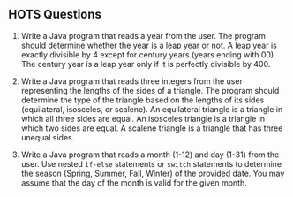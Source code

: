 ## HOTS Questions

1.  Write a Java program that reads a year from the user. The program should determine whether the year is a leap year or not. A leap year is exactly divisible by 4 except for century years (years ending with 00). The century year is a leap year only if it is perfectly divisible by 400.
    
2.  Write a Java program that reads three integers from the user representing the lengths of the sides of a triangle. The program should determine the type of the triangle based on the lengths of its sides (equilateral, isosceles, or scalene). An equilateral triangle is a triangle in which all three sides are equal. An isosceles triangle is a triangle in which two sides are equal. A scalene triangle is a triangle that has three unequal sides.
    
3.  Write a Java program that reads a month (1-12) and day (1-31) from the user. Use nested `if-else` statements or `switch` statements to determine the season (Spring, Summer, Fall, Winter) of the provided date. You may assume that the day of the month is valid for the given month.